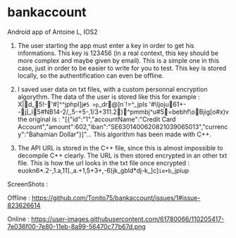 # bankaccount
Android app of Antoine L, IOS2

1. The user starting the app must enter a key in order to get his informations. This key is 123456 (in a real context, this key should be more complex and maybe given 
by email). This is a simple one in this case, just in order to be easier to write for you to test. This key is stored locally, so the authentification can even be offline.

2. I saved user data on txt files, with a custom personnal encryption algorythm. The data of the user is stored like this for example :
X|d_5!-'#]^^jphpI]j`#5 >p`_dr@]n`!=^_jpls '#\ljoju61+--j]_i5#NB14-2/,,5-+5-,1/3+311.2)^pmmbj^u#5=bebhf\oBjig[o#x)v
the original is :
"[{"id":"1","accountName":"Credit Card Account","amount":602,"iban":"SE6301400620821039065013","currency":"Bahamian Dollar"}]"...
This algorithm has been made with C++.

3. The API URL is stored in the C++ file, since this is almost impossible to decompile C++ clearly. The URL is then stored encrypted in an other txt file. This is how the url looks
in the txt file once encrypted :
euokn6*.2-,1.a,11].,a.+1,5+3+,-6)jk_gbld*dj-k_]c]`ie+b`_jpiup

ScreenShots :

Offline :
https://github.com/Tonito75/bankaccount/issues/1#issue-823626614

Online :
https://user-images.githubusercontent.com/61780066/110205417-7e036f00-7e80-11eb-8a99-56470c77b67d.png
